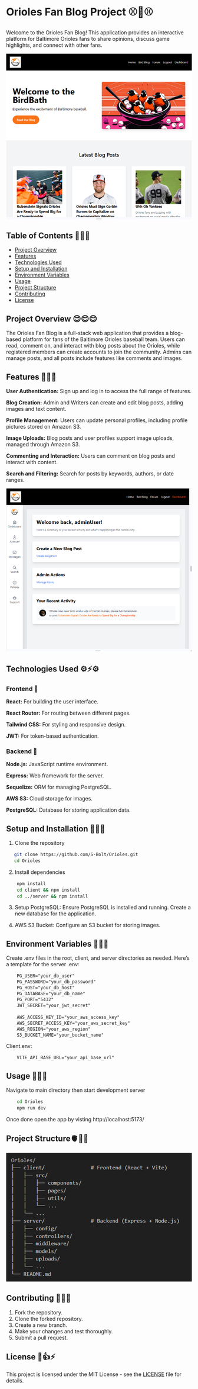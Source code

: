 # Orioles Fan Blog Project ⚾🧢⚾

Welcome to the Orioles Fan Blog! This application provides an interactive platform for Baltimore Orioles fans to share opinions, discuss game highlights, and connect with other fans.

![TheBirdBlog](./client/src/assets/blog.png)

## Table of Contents 📖📖📖

- [Project Overview](#project-overview)
- [Features](#features)
- [Technologies Used](#technologies-used)
- [Setup and Installation](#setup-and-installation)
- [Environment Variables](#environment-variables)
- [Usage](#usage)
- [Project Structure](#project-structure)
- [Contributing](#contributing)
- [License](#license)

## Project Overview 😊😊😊

The Orioles Fan Blog is a full-stack web application that provides a blog-based platform for fans of the Baltimore Orioles baseball team. Users can read, comment on, and interact with blog posts about the Orioles, while registered members can create accounts to join the community. Admins can manage posts, and all posts include features like comments and images.

## Features 🤯💥🧨

**User Authentication:** Sign up and log in to access the full range of features.

**Blog Creation:** Admin and Writers can create and edit blog posts, adding images and text content.

**Profile Management:** Users can update personal profiles, including profile pictures stored on Amazon S3.

**Image Uploads:** Blog posts and user profiles support image uploads, managed through Amazon S3.

**Commenting and Interaction:** Users can comment on blog posts and interact with content.

**Search and Filtering:** Search for posts by keywords, authors, or date ranges.

![TheBirdBlogDash](./client/src/assets/dash.png)

## Technologies Used ⚙️⚡⚙️

### Frontend 🐥

**React:** For building the user interface.

**React Router:** For routing between different pages.

**Tailwind CSS:** For styling and responsive design.

**JWT:** For token-based authentication.

### Backend 🎒

**Node.js:** JavaScript runtime environment.

**Express:** Web framework for the server.

**Sequelize:** ORM for managing PostgreSQL.

**AWS S3:** Cloud storage for images.

**PostgreSQL:** Database for storing application data.

## Setup and Installation 🛝🥳🎴

1. Clone the repository

```bash
   git clone https://github.com/S-Bolt/Orioles.git
   cd Orioles
```

2. Install dependencies

```bash
    npm install
    cd client && npm install
    cd ../server && npm install
```

3. Setup PostgreSQL: Ensure PostgreSQL is installed and running. Create a new database for the application.

4. AWS S3 Bucket: Configure an S3 bucket for storing images.

## Environment Variables 🔐🤐🪪

Create .env files in the root, client, and server directories as needed. Here’s a template for the server .env:

```plaintext
    PG_USER="your_db_user"
    PG_PASSWORD="your_db_password"
    PG_HOST="your_db_host"
    PG_DATABASE="your_db_name"
    PG_PORT="5432"
    JWT_SECRET="your_jwt_secret"

    AWS_ACCESS_KEY_ID="your_aws_access_key"
    AWS_SECRET_ACCESS_KEY="your_aws_secret_key"
    AWS_REGION="your_aws_region"
    S3_BUCKET_NAME="your_bucket_name"
```

Client.env:

```plaintext
    VITE_API_BASE_URL="your_api_base_url"
```

## Usage 🥳💃🎈

Navigate to main directory then start development server

```bash
    cd Orioles
    npm run dev
```

Once done open the app by visting http://localhost:5173/

## Project Structure🫀🧠🤯

![Project Structure](./client/src/assets/project-structure.png)

## Contributing 💁🤗🤗

1. Fork the repository.
2. Clone the forked repository.
3. Create a new branch.
4. Make your changes and test thoroughly.
5. Submit a pull request.

## License 🪪👍⚡

This project is licensed under the MIT License - see the [LICENSE](LICENSE) file for details.
